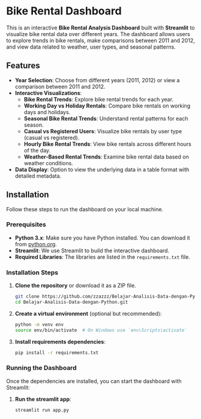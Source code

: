 # Bike Rental Dashboard

This is an interactive **Bike Rental Analysis Dashboard** built with **Streamlit** to visualize bike rental data over different years. The dashboard allows users to explore trends in bike rentals, make comparisons between 2011 and 2012, and view data related to weather, user types, and seasonal patterns.

## Features

- **Year Selection**: Choose from different years (2011, 2012) or view a comparison between 2011 and 2012.
- **Interactive Visualizations**:
  - **Bike Rental Trends**: Explore bike rental trends for each year.
  - **Working Day vs Holiday Rentals**: Compare bike rentals on working days and holidays.
  - **Seasonal Bike Rental Trends**: Understand rental patterns for each season.
  - **Casual vs Registered Users**: Visualize bike rentals by user type (casual vs registered).
  - **Hourly Bike Rental Trends**: View bike rentals across different hours of the day.
  - **Weather-Based Rental Trends**: Examine bike rental data based on weather conditions.
- **Data Display**: Option to view the underlying data in a table format with detailed metadata.

## Installation

Follow these steps to run the dashboard on your local machine.

### Prerequisites

- **Python 3.x**: Make sure you have Python installed. You can download it from [python.org](https://www.python.org/downloads/).
- **Streamlit**: We use Streamlit to build the interactive dashboard.
- **Required Libraries**: The libraries are listed in the `requirements.txt` file.

### Installation Steps

1. **Clone the repository** or download it as a ZIP file.
   ```bash
   git clone https://github.com/zzazzz/Belajar-Analisis-Data-dengan-Python.git
   cd Belajar-Analisis-Data-dengan-Python.git

2. **Create a virtual environment** (optional but recommended):
   ```bash
   python -m venv env
   source env/bin/activate  # On Windows use `env\Scripts\activate`

3. **Install requirements dependencies**:
   ```bash
   pip install -r requirements.txt

### Running the Dashboard

Once the dependencies are installed, you can start the dashboard with Streamlit:

1. **Run the streamlit app**:
   ```bash
   streamlit run app.py
